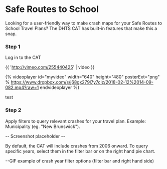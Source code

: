 # Safe Routes to School

Looking for a user-friendly way to make crash maps for your Safe Routes to School Travel Plans? The DHTS CAT has built-in features that make this a snap.

### Step 1

Log in to the CAT

{{ 'http://vimeo.com/255440425' | video }}

{% videoplayer id="myvideo" width="640" height="480" posterExt="png" % https://www.dropbox.com/s/j68gx279l7y7ciz/2018-02-12%2014-09-082.mp4?raw=1 endvideoplayer %}

test

### Step 2

Apply filters to query relevant crashes for your travel plan. Example: Municipality \(eg. "New Brunswick"\).

-- Screenshot placeholder --

By default, the CAT will include crashes from 2006 onward. To query specific years, select them in the filter bar or on the right hand pie chart.

--GIF example of crash year filter options \(filter bar and right hand side\)

